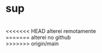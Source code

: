 # sup
<br>
<<<<<<< HEAD
alterei remotamente
<br>
=======
alterei no github
<br>
>>>>>>> origin/main
